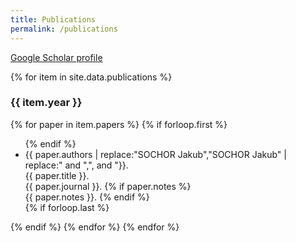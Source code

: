 ```yaml
---
title: Publications
permalink: /publications 
---
```


[Google Scholar profile](https://scholar.google.com/citations?user=wWN7-O0AAAAJ&hl=en)

{% for item in site.data.publications %}
  <h3>{{ item.year }}</h3> 
  {% for paper in item.papers %}
   {% if forloop.first %}<ul>{% endif %}
    <li>
    {{ paper.authors | replace:"SOCHOR Jakub","<span class='paper-my-name'>SOCHOR Jakub</span>" | replace:" and ",", and "}}. <br/>   
    <span class="paper-title">{{ paper.title }}</span>. <br/>
    {{ paper.journal }}.  
    {% if paper.notes %}<br/> <span class="paper-notes">{{ paper.notes }}.</span> {% endif %}
    </li>
   {% if forloop.last %}</ul>{% endif %}
  {% endfor %}  
{% endfor %}